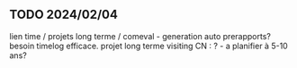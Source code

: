 
## TODO 2024/02/04

lien time / projets long terme / comeval - generation auto prerapports? besoin timelog efficace.
projet long terme visiting CN : ? - a planifier à 5-10 ans?

